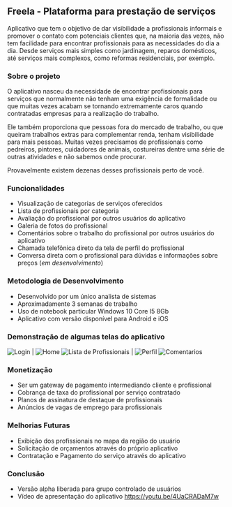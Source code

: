 ## Freela - Plataforma para prestação de serviços

Aplicativo que tem o objetivo de dar visibilidade a profissionais informais e promover o contato com potenciais clientes que, na maioria das vezes, não tem facilidade para encontrar profissionais para as necessidades do dia a dia. Desde serviços mais simples como jardinagem, reparos domésticos, até serviços mais complexos, como reformas residenciais, por exemplo.

### Sobre o projeto

O aplicativo nasceu da necessidade de encontrar profissionais para serviços que normalmente não tenham uma exigência de formalidade ou que muitas vezes acabam se tornando extremamente caros quando contratadas empresas para a realização do trabalho.

Ele também proporciona que pessoas fora do mercado de trabalho, ou que queiram trabalhos extras para complementar renda, tenham visibilidade para mais pessoas. Muitas vezes precisamos de profissionais como pedreiros, pintores, cuidadores de animais, costureiras dentre uma série de outras atividades e não sabemos onde procurar.

Provavelmente existem dezenas desses profissionais perto de você.

### Funcionalidades

* Visualização de categorias de serviços oferecidos
* Lista de profissionais por categoria
* Avaliação do profissional por outros usuários do aplicativo
* Galeria de fotos do profissional
* Comentários sobre o trabalho do profissional por outros usuários do aplicativo
* Chamada telefônica direto da tela de perfil do profissional
* Conversa direta com o profissional para dúvidas e informações sobre preços (_em desenvolvimento_)

### Metodologia de Desenvolvimento

* Desenvolvido por um único analista de sistemas
* Aproximadamente 3 semanas de trabalho
* Uso de notebook particular Windows 10 Core I5 8Gb
* Aplicativo com versão disponível para Android e iOS

### Demonstração de algumas telas do aplicativo

![Login](http://www.imperiumsoftware.com.br/img/freela/Tela01Login.png) |
![Home](http://www.imperiumsoftware.com.br/img/freela/Tela02Home.png)
![Lista de Profissionais](http://www.imperiumsoftware.com.br/img/freela/Tela03Profissionais.png) |
![Perfil](http://www.imperiumsoftware.com.br/img/freela/Tela04Perfil.png)
![Comentarios](http://www.imperiumsoftware.com.br/img/freela/Tela05PerfilComentarios.png)

### Monetização

* Ser um gateway de pagamento intermediando cliente e profissional
* Cobrança de taxa do profissional por serviço contratado
* Planos de assinatura de destaque de profissionais
* Anúncios de vagas de emprego para profissionais

### Melhorias Futuras

* Exibição dos profissionais no mapa da região do usuário
* Solicitação de orçamentos através do próprio aplicativo
* Contratação e Pagamento do serviço através do aplicativo

### Conclusão

* Versão alpha liberada para grupo controlado de usuários
* Vídeo de apresentação do aplicativo https://youtu.be/4UaCRADaM7w
